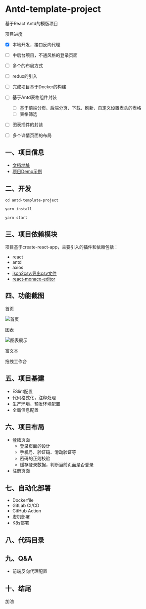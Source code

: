 # Antd-template-project

基于React Antd的模版项目

项目进度
- [x] 本地开发，接口反向代理
- [ ] 中后台项目，不通风格的登录页面
- [ ] 多个的布局方式
- [ ] redux的引入
- [ ] 完成项目基于Docker的构建
- [ ] 基于Antd表格组件封装
    - [ ] 基于前端分页、后端分页、下载、刷新、自定义设置表头的表格
    - [ ] 表格筛选
- [ ] 图表插件的封装
- [ ] 多个详情页面的布局


## 一、项目信息

- [文档地址](https://github.com/richLpf/antd-template-demo/tree/main/docs)
- [项目Demo示例]()
## 二、开发

```
cd antd-template-project

yarn install

yarn start
```

## 三、项目依赖模块

项目基于create-react-app，主要引入的插件和依赖包括：

- react
- antd
- axios
- [json2csv:导出csv文件](https://www.npmjs.com/package/json2csv)
- [react-monaco-editor](https://github.com/react-monaco-editor/react-monaco-editor)

## 四、功能截图

首页

![首页](https://cdn.jsdelivr.net/gh/richLpf/pictures@main/gitbook/1639620462711dashboard.png)

图表

![图表展示](https://cdn.jsdelivr.net/gh/richLpf/pictures@main/gitbook/1639620289264demo1.png)

富文本

拖拽工作台
## 五、项目基建

- ESlint配置
- 代码格式化，注释处理
- 生产环境、预发环境配置
- 全局信息配置

## 六、项目布局

- 登陆页面
    - 登录页面的设计
    - 手机号、验证码、滑动验证等
    - 密码的正则校验
    - 缓存登录数据，判断当前页面是否登录
- 注册页面


## 七、自动化部署

- Dockerfile
- GitLab CI/CD
- GitHub Action
- 虚机部署
- K8s部署

## 八、代码目录

## 九、Q&A

- 前端反向代理配置

## 十、结尾

加油